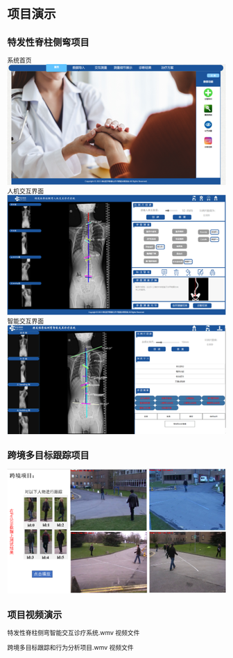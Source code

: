 # 项目演示

## 特发性脊柱侧弯项目

系统首页
![home page](./assets/特发性脊柱侧弯系统首页.png)
人机交互界面
![home page](./assets/特发性脊柱侧弯系统交互测量页面.png)
智能交互界面
![home page](./assets/特发性脊柱侧弯系统智能测量页面.png)

## 跨境多目标跟踪项目
![Cross camera](./assets/跨境项目.png)

## 项目视频演示

特发性脊柱侧弯智能交互诊疗系统.wmv    视频文件 

跨境多目标跟踪和行为分析项目.wmv      视频文件

